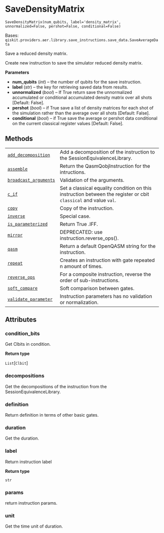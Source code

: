 # SaveDensityMatrix

<span id="undefined" />

`SaveDensityMatrix(num_qubits, label='density_matrix', unnormalized=False, pershot=False, conditional=False)`

Bases: `qiskit.providers.aer.library.save_instructions.save_data.SaveAverageData`

Save a reduced density matrix.

Create new instruction to save the simulator reduced density matrix.

**Parameters**

*   **num\_qubits** (*int*) – the number of qubits for the save instruction.
*   **label** (*str*) – the key for retrieving saved data from results.
*   **unnormalized** (*bool*) – If True return save the unnormalized accumulated or conditional accumulated density matrix over all shots \[Default: False].
*   **pershot** (*bool*) – if True save a list of density matrices for each shot of the simulation rather than the average over all shots \[Default: False].
*   **conditional** (*bool*) – if True save the average or pershot data conditional on the current classical register values \[Default: False].

## Methods

|                                                                                                                                                                                                                                     |                                                                                                                  |
| ----------------------------------------------------------------------------------------------------------------------------------------------------------------------------------------------------------------------------------- | ---------------------------------------------------------------------------------------------------------------- |
| [`add_decomposition`](qiskit.providers.aer.library.SaveDensityMatrix.add_decomposition#qiskit.providers.aer.library.SaveDensityMatrix.add_decomposition "qiskit.providers.aer.library.SaveDensityMatrix.add_decomposition")         | Add a decomposition of the instruction to the SessionEquivalenceLibrary.                                         |
| [`assemble`](qiskit.providers.aer.library.SaveDensityMatrix.assemble#qiskit.providers.aer.library.SaveDensityMatrix.assemble "qiskit.providers.aer.library.SaveDensityMatrix.assemble")                                             | Return the QasmQobjInstruction for the intructions.                                                              |
| [`broadcast_arguments`](qiskit.providers.aer.library.SaveDensityMatrix.broadcast_arguments#qiskit.providers.aer.library.SaveDensityMatrix.broadcast_arguments "qiskit.providers.aer.library.SaveDensityMatrix.broadcast_arguments") | Validation of the arguments.                                                                                     |
| [`c_if`](qiskit.providers.aer.library.SaveDensityMatrix.c_if#qiskit.providers.aer.library.SaveDensityMatrix.c_if "qiskit.providers.aer.library.SaveDensityMatrix.c_if")                                                             | Set a classical equality condition on this instruction between the register or cbit `classical` and value `val`. |
| [`copy`](qiskit.providers.aer.library.SaveDensityMatrix.copy#qiskit.providers.aer.library.SaveDensityMatrix.copy "qiskit.providers.aer.library.SaveDensityMatrix.copy")                                                             | Copy of the instruction.                                                                                         |
| [`inverse`](qiskit.providers.aer.library.SaveDensityMatrix.inverse#qiskit.providers.aer.library.SaveDensityMatrix.inverse "qiskit.providers.aer.library.SaveDensityMatrix.inverse")                                                 | Special case.                                                                                                    |
| [`is_parameterized`](qiskit.providers.aer.library.SaveDensityMatrix.is_parameterized#qiskit.providers.aer.library.SaveDensityMatrix.is_parameterized "qiskit.providers.aer.library.SaveDensityMatrix.is_parameterized")             | Return True .IFF.                                                                                                |
| [`mirror`](qiskit.providers.aer.library.SaveDensityMatrix.mirror#qiskit.providers.aer.library.SaveDensityMatrix.mirror "qiskit.providers.aer.library.SaveDensityMatrix.mirror")                                                     | DEPRECATED: use instruction.reverse\_ops().                                                                      |
| [`qasm`](qiskit.providers.aer.library.SaveDensityMatrix.qasm#qiskit.providers.aer.library.SaveDensityMatrix.qasm "qiskit.providers.aer.library.SaveDensityMatrix.qasm")                                                             | Return a default OpenQASM string for the instruction.                                                            |
| [`repeat`](qiskit.providers.aer.library.SaveDensityMatrix.repeat#qiskit.providers.aer.library.SaveDensityMatrix.repeat "qiskit.providers.aer.library.SaveDensityMatrix.repeat")                                                     | Creates an instruction with gate repeated n amount of times.                                                     |
| [`reverse_ops`](qiskit.providers.aer.library.SaveDensityMatrix.reverse_ops#qiskit.providers.aer.library.SaveDensityMatrix.reverse_ops "qiskit.providers.aer.library.SaveDensityMatrix.reverse_ops")                                 | For a composite instruction, reverse the order of sub-instructions.                                              |
| [`soft_compare`](qiskit.providers.aer.library.SaveDensityMatrix.soft_compare#qiskit.providers.aer.library.SaveDensityMatrix.soft_compare "qiskit.providers.aer.library.SaveDensityMatrix.soft_compare")                             | Soft comparison between gates.                                                                                   |
| [`validate_parameter`](qiskit.providers.aer.library.SaveDensityMatrix.validate_parameter#qiskit.providers.aer.library.SaveDensityMatrix.validate_parameter "qiskit.providers.aer.library.SaveDensityMatrix.validate_parameter")     | Instruction parameters has no validation or normalization.                                                       |

## Attributes

<span id="undefined" />

### condition\_bits

Get Clbits in condition.

**Return type**

`List`\[`Clbit`]

<span id="undefined" />

### decompositions

Get the decompositions of the instruction from the SessionEquivalenceLibrary.

<span id="undefined" />

### definition

Return definition in terms of other basic gates.

<span id="undefined" />

### duration

Get the duration.

<span id="undefined" />

### label

Return instruction label

**Return type**

`str`

<span id="undefined" />

### params

return instruction params.

<span id="undefined" />

### unit

Get the time unit of duration.
